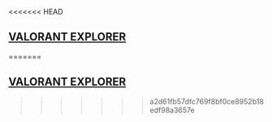 <<<<<<< HEAD
## [VALORANT EXPLORER](<https://23dp3aikau.github.io/JsIntegracija/index.html>)
=======
## [VALORANT EXPLORER](<https://23dp3aikau.github.io/JsIntegracija/index.html>)
>>>>>>> a2d61fb57dfc769f8bf0ce8952b18edf98a3657e
